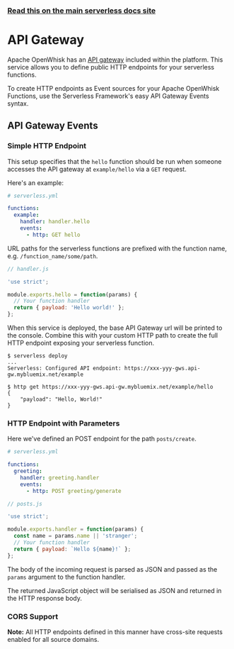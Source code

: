 <!--
title: Serverless Framework - Apache OpenWhisk Events - API Gateway
menuText: API Gateway
menuOrder: 1
description: Setting up AWS API Gateway Events with Apache OpenWhisk via the Serverless Framework
layout: Doc
-->

<!-- DOCS-SITE-LINK:START automatically generated  -->
### [Read this on the main serverless docs site](https://www.serverless.com/framework/docs/providers/aws/events/apigateway)
<!-- DOCS-SITE-LINK:END -->

# API Gateway

Apache OpenWhisk has an [API gateway](https://github.com/openwhisk/openwhisk/blob/master/docs/apigateway.md) included within the platform. This service
allows you to define public HTTP endpoints for your serverless functions.

To create HTTP endpoints as Event sources for your Apache OpenWhisk Functions, use the Serverless Framework's easy API Gateway Events syntax.

## API Gateway Events

### Simple HTTP Endpoint

This setup specifies that the `hello` function should be run when someone accesses the API gateway at `example/hello` via
a `GET` request. 

Here's an example:

```yml
# serverless.yml

functions:
  example:
    handler: handler.hello
    events:
      - http: GET hello
```

URL paths for the serverless functions are prefixed with the function name, e.g.
`/function_name/some/path`.

```javascript
// handler.js

'use strict';

module.exports.hello = function(params) {
  // Your function handler
  return { payload: 'Hello world!' };
};
```

When this service is deployed, the base API Gateway url will be
printed to the console. Combine this with your custom HTTP path to create
the full HTTP endpoint exposing your serverless function.

```
$ serverless deploy
...
Serverless: Configured API endpoint: https://xxx-yyy-gws.api-gw.mybluemix.net/example

$ http get https://xxx-yyy-gws.api-gw.mybluemix.net/example/hello
{
    "payload": "Hello, World!"
}
```

### HTTP Endpoint with Parameters

Here we've defined an POST endpoint for the path `posts/create`.

```yml
# serverless.yml

functions:
  greeting:
    handler: greeting.handler
    events:
      - http: POST greeting/generate
```

```javascript
// posts.js

'use strict';

module.exports.handler = function(params) {
  const name = params.name || 'stranger';
  // Your function handler
  return { payload: `Hello ${name}!` };
};
```

The body of the incoming request is parsed as JSON and passed as the
`params` argument to the function handler.

The returned JavaScript object will be serialised as JSON and returned in the
HTTP response body.

### CORS Support

**Note:** All HTTP endpoints defined in this manner have cross-site requests
enabled for all source domains.
